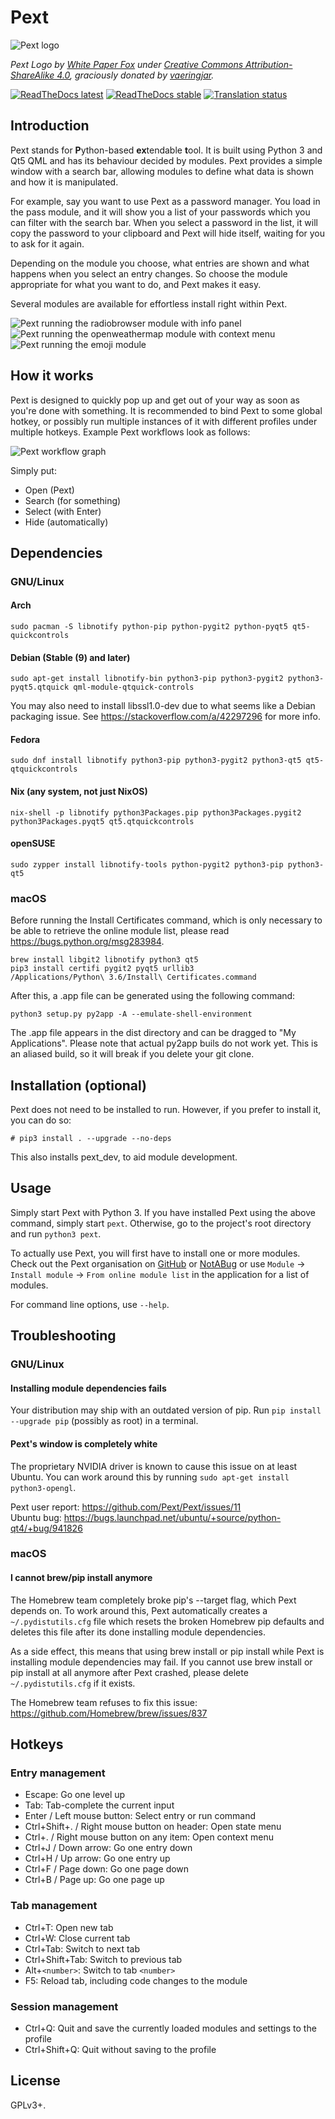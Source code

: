 # Pext

![Pext logo](/logo.png)

*Pext Logo by [White Paper Fox](http://whitepaperfox.com/) under
[Creative Commons Attribution-ShareAlike 4.0](https://creativecommons.org/licenses/by-sa/4.0/),
graciously donated by [vaeringjar](https://notabug.org/vaeringjar).*

[![ReadTheDocs latest](https://readthedocs.org/projects/pext/badge/?version=latest)](https://pext.readthedocs.io/en/latest/?badge=latest)
[![ReadTheDocs stable](https://readthedocs.org/projects/pext/badge/?version=stable)](https://pext.readthedocs.io/en/stable/?badge=stable)
[![Translation status](https://hosted.weblate.org/widgets/pext/-/svg-badge.svg)](https://hosted.weblate.org/engage/pext/?utm_source=widget)

## Introduction
Pext stands for **P**ython-based **ex**tendable **t**ool. It is built using
Python 3 and Qt5 QML and has its behaviour decided by modules. Pext provides
a simple window with a search bar, allowing modules to define what data is
shown and how it is manipulated.

For example, say you want to use Pext as a password manager. You load in the
pass module, and it will show you a list of your passwords which you can
filter with the search bar. When you select a password in the list, it will
copy the password to your clipboard and Pext will hide itself, waiting for you
to ask for it again.

Depending on the module you choose, what entries are shown and what happens
when you select an entry changes. So choose the module appropriate for what you
want to do, and Pext makes it easy.

Several modules are available for effortless install right within Pext.

![Pext running the radiobrowser module with info panel](/pext_radiobrowser_infopanel.png)  
![Pext running the openweathermap module with context menu](/pext_openweathermap_contextmenu.png)  
![Pext running the emoji module](/pext_emoji.png)

## How it works
Pext is designed to quickly pop up and get out of your way as soon as you're done with something. It is recommended to bind Pext to some global hotkey, or possibly run multiple instances of it with different profiles under multiple hotkeys. Example Pext workflows look as follows:

![Pext workflow graph](/workflow_graph.png)

Simply put:
- Open (Pext)
- Search (for something)
- Select (with Enter)
- Hide (automatically)

## Dependencies
### GNU/Linux
#### Arch

    sudo pacman -S libnotify python-pip python-pygit2 python-pyqt5 qt5-quickcontrols

#### Debian (Stable (9) and later)

    sudo apt-get install libnotify-bin python3-pip python3-pygit2 python3-pyqt5.qtquick qml-module-qtquick-controls

You may also need to install libssl1.0-dev due to what seems like a Debian packaging issue. See https://stackoverflow.com/a/42297296 for more info.

#### Fedora

    sudo dnf install libnotify python3-pip python3-pygit2 python3-qt5 qt5-qtquickcontrols

#### Nix (any system, not just NixOS)

    nix-shell -p libnotify python3Packages.pip python3Packages.pygit2 python3Packages.pyqt5 qt5.qtquickcontrols

#### openSUSE

    sudo zypper install libnotify-tools python-pygit2 python3-pip python3-qt5

### macOS
Before running the Install Certificates command, which is only necessary to be
able to retrieve the online module list, please read https://bugs.python.org/msg283984.

    brew install libgit2 libnotify python3 qt5
    pip3 install certifi pygit2 pyqt5 urllib3
    /Applications/Python\ 3.6/Install\ Certificates.command

After this, a .app file can be generated using the following command:

    python3 setup.py py2app -A --emulate-shell-environment

The .app file appears in the dist directory and can be dragged to
"My Applications". Please note that actual py2app buils do not work yet. This
is an aliased build, so it will break if you delete your git clone.

## Installation (optional)
Pext does not need to be installed to run. However, if you prefer to install
it, you can do so:

    # pip3 install . --upgrade --no-deps

This also installs pext_dev, to aid module development.

## Usage
Simply start Pext with Python 3. If you have installed Pext using the above
command, simply start `pext`. Otherwise, go to the project's root directory and
run `python3 pext`.

To actually use Pext, you will first have to install one or more modules. Check
out the Pext organisation on
[GitHub](https://github.com/Pext) or [NotABug](https://notabug.org/Pext)
or use `Module` -> `Install module` -> `From online module list` in the
application for a list of modules.

For command line options, use `--help`.

## Troubleshooting
### GNU/Linux
#### Installing module dependencies fails
Your distribution may ship with an outdated version of pip. Run
``pip install --upgrade pip`` (possibly as root) in a terminal.

#### Pext's window is completely white
The proprietary NVIDIA driver is known to cause this issue on at least Ubuntu.
You can work around this by running ``sudo apt-get install python3-opengl``.

Pext user report: https://github.com/Pext/Pext/issues/11  
Ubuntu bug: https://bugs.launchpad.net/ubuntu/+source/python-qt4/+bug/941826

### macOS
#### I cannot brew/pip install anymore
The Homebrew team completely broke pip's --target flag, which Pext depends on.
To work around this, Pext automatically creates a ``~/.pydistutils.cfg`` file
which resets the broken Homebrew pip defaults and deletes this file after its
done installing module dependencies.

As a side effect, this means that using brew install or pip install while Pext
is installing module dependencies may fail. If you cannot use brew install or
pip install at all anymore after Pext crashed, please delete
``~/.pydistutils.cfg`` if it exists.

The Homebrew team refuses to fix this issue: https://github.com/Homebrew/brew/issues/837

## Hotkeys
### Entry management
- Escape: Go one level up
- Tab: Tab-complete the current input
- Enter / Left mouse button: Select entry or run command
- Ctrl+Shift+. / Right mouse button on header: Open state menu
- Ctrl+. / Right mouse button on any item: Open context menu
- Ctrl+J / Down arrow: Go one entry down
- Ctrl+H / Up arrow: Go one entry up
- Ctrl+F / Page down: Go one page down
- Ctrl+B / Page up: Go one page up

### Tab management
- Ctrl+T: Open new tab
- Ctrl+W: Close current tab
- Ctrl+Tab: Switch to next tab
- Ctrl+Shift+Tab: Switch to previous tab
- Alt+`<number>`: Switch to tab `<number>`
- F5: Reload tab, including code changes to the module

### Session management
- Ctrl+Q: Quit and save the currently loaded modules and settings to the profile
- Ctrl+Shift+Q: Quit without saving to the profile

## License
GPLv3+.
